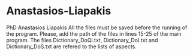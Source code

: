 # Anastasios-Liapakis
PhD Anastasios Liapakis
All the files must be saved before the running of the program. Please, add the path of the files in lines 15-25 of the main program.
The files Dictionary_DoQi.txt, Dictionary_DoI.txt and Dictionary_DoS.txt are refered to the lists of aspects.

